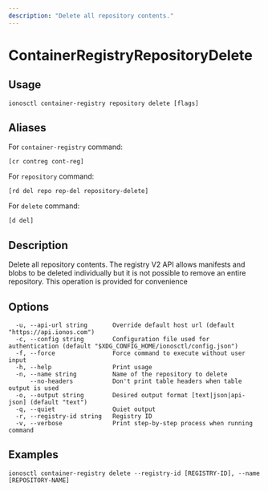 ```yaml
---
description: "Delete all repository contents."
---
```


# ContainerRegistryRepositoryDelete

## Usage

```text
ionosctl container-registry repository delete [flags]
```

## Aliases

For `container-registry` command:

```text
[cr contreg cont-reg]
```

For `repository` command:

```text
[rd del repo rep-del repository-delete]
```

For `delete` command:

```text
[d del]
```

## Description

Delete all repository contents. The registry V2 API allows manifests and blobs to be deleted individually but it is not possible to remove an entire repository. This operation is provided for convenience

## Options

```text
  -u, --api-url string       Override default host url (default "https://api.ionos.com")
  -c, --config string        Configuration file used for authentication (default "$XDG_CONFIG_HOME/ionosctl/config.json")
  -f, --force                Force command to execute without user input
  -h, --help                 Print usage
  -n, --name string          Name of the repository to delete
      --no-headers           Don't print table headers when table output is used
  -o, --output string        Desired output format [text|json|api-json] (default "text")
  -q, --quiet                Quiet output
  -r, --registry-id string   Registry ID
  -v, --verbose              Print step-by-step process when running command
```

## Examples

```text
ionosctl container-registry delete --registry-id [REGISTRY-ID], --name [REPOSITORY-NAME]
```

